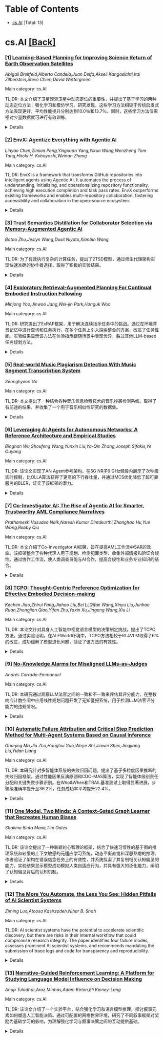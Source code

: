 <div id=toc></div>

# Table of Contents

- [cs.AI](#cs.AI) [Total: 13]


<div id='cs.AI'></div>

# cs.AI [[Back]](#toc)

### [1] [Learning-Based Planning for Improving Science Return of Earth Observation Satellites](https://arxiv.org/abs/2509.07997)
*Abigail Breitfeld,Alberto Candela,Juan Delfa,Akseli Kangaslahti,Itai Zilberstein,Steve Chien,David Wettergreen*

Main category: cs.AI

TL;DR: 本文介绍了卫星观测卫星中动态定位的重要性，并提出了基于学习的两种动态定位方法：强化学习和模仿学习。研究发现，这些学习方法相较于传统启发式方法表现更好，平均性能提升分别达到10.0％和13.7％。同时，这些学习方法仅需相对少量数据就可进行有效训练。


<details>
  <summary>Details</summary>
Motivation: 卫星观测卫星是收集地球科学信息的强大工具，但也存在一些局限性，如不能轻易偏离轨道轨迹，传感器视野有限，操作传感器需要消耗大量卫星资源。为了优化卫星收集的数据，只包括最重要或最具信息量的测量是至关重要的。因此，动态定位这一新兴概念应运而生。

Method: 本研究展示了两种不同的基于学习的动态定位方法，分别使用强化学习和模仿学习。这些学习方法建立在动态规划解决方案的基础上，用于规划一系列采样位置。通过评估这些方法与现有启发式方法的对比，展示了学习在该应用中的优势。

Result: 动态定位通过学习方法表现出比传统启发式方法更好的性能，模仿学习和强化学习分别表现出10.0％和13.7％的平均性能提升。同时，这两种学习方法在相对较少的数据下也能被有效训练。

Conclusion: 动态定位是一种新兴的概念，利用卫星资源和前瞻仪器的数据智能重新配置和定位主要仪器，提高了收集科学信息的效率。本研究提出了基于强化学习和模仿学习的两种动态定位学习方法，与现有的启发式方法相比，学习方法表现出更好的性能。模仿学习平均比最佳启发式方法表现好10.0％，而强化学习平均比启发式方法表现好13.7％。此外，研究表明，这两种学习方法在相对较少的数据量下也可以有效训练。

Abstract: Earth observing satellites are powerful tools for collecting scientific
information about our planet, however they have limitations: they cannot easily
deviate from their orbital trajectories, their sensors have a limited field of
view, and pointing and operating these sensors can take a large amount of the
spacecraft's resources. It is important for these satellites to optimize the
data they collect and include only the most important or informative
measurements. Dynamic targeting is an emerging concept in which satellite
resources and data from a lookahead instrument are used to intelligently
reconfigure and point a primary instrument. Simulation studies have shown that
dynamic targeting increases the amount of scientific information gathered
versus conventional sampling strategies. In this work, we present two different
learning-based approaches to dynamic targeting, using reinforcement and
imitation learning, respectively. These learning methods build on a dynamic
programming solution to plan a sequence of sampling locations. We evaluate our
approaches against existing heuristic methods for dynamic targeting, showing
the benefits of using learning for this application. Imitation learning
performs on average 10.0\% better than the best heuristic method, while
reinforcement learning performs on average 13.7\% better. We also show that
both learning methods can be trained effectively with relatively small amounts
of data.

</details>


### [2] [EnvX: Agentize Everything with Agentic AI](https://arxiv.org/abs/2509.08088)
*Linyao Chen,Zimian Peng,Yingxuan Yang,Yikun Wang,Wenzheng Tom Tang,Hiroki H. Kobayashi,Weinan Zhang*

Main category: cs.AI

TL;DR: EnvX is a framework that transforms GitHub repositories into intelligent agents using Agentic AI. It automates the process of understanding, initializing, and operationalizing repository functionality, achieving high execution completion and task pass rates. EnvX outperforms existing frameworks and enables multi-repository collaboration, fostering accessibility and collaboration in the open-source ecosystem.


<details>
  <summary>Details</summary>
Motivation: The motivation behind EnvX is to address the manual, error-prone, and disconnected nature of utilizing reusable software components from open-source repositories. Developers face barriers such as navigating documentation, understanding APIs, and writing integration code. EnvX aims to automate these processes and enhance software reuse efficiency.

Method: EnvX utilizes a three-phase process including TODO-guided environment initialization, human-aligned agentic automation, and Agent-to-Agent (A2A) protocol to agentize GitHub repositories. It combines large language model capabilities with structured tool integration to automate code generation and the entire process of understanding, initializing, and operationalizing repository functionality.

Result: EnvX achieves a 74.07% execution completion rate and 51.85% task pass rate on the GitTaskBench benchmark using 18 repositories from various domains. It demonstrates superior performance compared to existing frameworks and enables multi-repository collaboration through the A2A protocol.

Conclusion: EnvX is a framework that leverages Agentic AI to transform GitHub repositories into intelligent agents capable of natural language interaction and inter-agent collaboration, achieving a high execution completion rate and task pass rate, outperforming existing frameworks. It marks a shift towards treating repositories as active agents, fostering greater accessibility and collaboration in the open-source ecosystem.

Abstract: The widespread availability of open-source repositories has led to a vast
collection of reusable software components, yet their utilization remains
manual, error-prone, and disconnected. Developers must navigate documentation,
understand APIs, and write integration code, creating significant barriers to
efficient software reuse. To address this, we present EnvX, a framework that
leverages Agentic AI to agentize GitHub repositories, transforming them into
intelligent, autonomous agents capable of natural language interaction and
inter-agent collaboration. Unlike existing approaches that treat repositories
as static code resources, EnvX reimagines them as active agents through a
three-phase process: (1) TODO-guided environment initialization, which sets up
the necessary dependencies, data, and validation datasets; (2) human-aligned
agentic automation, allowing repository-specific agents to autonomously perform
real-world tasks; and (3) Agent-to-Agent (A2A) protocol, enabling multiple
agents to collaborate. By combining large language model capabilities with
structured tool integration, EnvX automates not just code generation, but the
entire process of understanding, initializing, and operationalizing repository
functionality. We evaluate EnvX on the GitTaskBench benchmark, using 18
repositories across domains such as image processing, speech recognition,
document analysis, and video manipulation. Our results show that EnvX achieves
a 74.07% execution completion rate and 51.85% task pass rate, outperforming
existing frameworks. Case studies further demonstrate EnvX's ability to enable
multi-repository collaboration via the A2A protocol. This work marks a shift
from treating repositories as passive code resources to intelligent,
interactive agents, fostering greater accessibility and collaboration within
the open-source ecosystem.

</details>


### [3] [Trust Semantics Distillation for Collaborator Selection via Memory-Augmented Agentic AI](https://arxiv.org/abs/2509.08151)
*Botao Zhu,Jeslyn Wang,Dusit Niyato,Xianbin Wang*

Main category: cs.AI

TL;DR: 为了有效执行复杂的计算任务，提出了2TSD模型，通过师生代理架构实现快速准确的协作者选择，取得了积极的实验结果。


<details>
  <summary>Details</summary>
Motivation: 为了解决采集协作者信任数据、繁琐的评估过程和动态情况变化导致的开销和信任评估降低的挑战。

Method: 建立了师生代理架构，通过在服务器上部署教师代理和设备端学生代理，教师代理负责信任数据收集、信任语义提取和协作者匹配分析，学生代理接收潜在合作者的信任语义以实现快速准确的选择。

Result: 实验结果表明，2TSD模型在减少评估时间、减少设备资源消耗和提高协作者选择准确性方面取得了积极效果。

Conclusion: 提出了一种基于大型AI模型驱动的师生代理架构的任务特定信任语义提炼（2TSD）模型，可以减少协作者评估时间，减少设备资源消耗并提高协作者选择的准确性。

Abstract: Accurate trustworthiness evaluation of potential collaborating devices is
essential for the effective execution of complex computing tasks. This
evaluation process involves collecting diverse trust-related data from
potential collaborators, including historical performance and available
resources, for collaborator selection. However, when each task owner
independently assesses all collaborators' trustworthiness, frequent data
exchange, complex reasoning, and dynamic situation changes can result in
significant overhead and deteriorated trust evaluation. To overcome these
challenges, we propose a task-specific trust semantics distillation (2TSD)
model based on a large AI model (LAM)-driven teacher-student agent
architecture. The teacher agent is deployed on a server with powerful
computational capabilities and an augmented memory module dedicated to
multidimensional trust-related data collection, task-specific trust semantics
extraction, and task-collaborator matching analysis. Upon receiving
task-specific requests from device-side student agents, the teacher agent
transfers the trust semantics of potential collaborators to the student agents,
enabling rapid and accurate collaborator selection. Experimental results
demonstrate that the proposed 2TSD model can reduce collaborator evaluation
time, decrease device resource consumption, and improve the accuracy of
collaborator selection.

</details>


### [4] [Exploratory Retrieval-Augmented Planning For Continual Embodied Instruction Following](https://arxiv.org/abs/2509.08222)
*Minjong Yoo,Jinwoo Jang,Wei-jin Park,Honguk Woo*

Main category: cs.AI

TL;DR: 研究提出了ExRAP框架，用于解决连续指示任务中的挑战。通过在环境背景记忆中进行查询和任务执行，在多个任务上引入探索整合的方案，改进了任务性能。实验结果显示该方法在体验指示跟随场景中表现优异，胜过其他LLM-based任务规划方法。


<details>
  <summary>Details</summary>
Motivation: 本研究旨在提高大型语言模型（LLMs）在动态、非静态环境中的体验推理能力，解决连续指示任务规划的挑战。通过为多个任务引入探索整合的任务规划方案，以及改进的查询评估方案，旨在提高任务性能和处理效率。

Method: 探索检索增强规划（ExRAP）框架通过在环境背景记忆中进行查询和基于查询结果进行任务执行，解决了连续指示任务中的挑战。为了高效处理多个连续任务，研究采用了探索整合的任务规划方案，并将信息探索融入到基于LLM的规划过程中。同时，结合记忆增强的查询评估和时间一致性改进方案，提高了整体任务性能。实验结果表明，该方法在多种体验指示跟随场景中表现出色，优于其他LLM-based任务规划方法。

Result: 该研究的结果表明，ExRAP框架在各种体验指示跟随场景中表现出鲁棒性，并在目标成功率和执行效率方面优于其他最新的LLM-based任务规划方法。研究还提出了探索整合的任务规划方案和时间一致性改进方案，有效平衡了环境背景记忆的有效性和环境探索负担，提高了整体任务性能。

Conclusion: 该研究提出了一种探索检索增强规划（ExRAP）框架，旨在解决动态、非静态环境中具有连续指示的体验代理的任务。该框架通过有效探索物理环境并建立环境背景记忆，增强了大型语言模型（LLMs）的体验推理能力，从而有效地使任务规划过程落实在时变环境背景中。通过在环境背景记忆上进行查询和基于查询结果进行任务执行，ExRAP将多个连续指示的任务分解为查询，以便有效处理这些连续同时执行的多个任务。为了高效处理这些多个任务，该研究实现了一种探索整合的任务规划方案，将信息探索融入基于LLM的规划过程中。结合记忆增强的查询评估，这一整合方案不仅可以更好地平衡环境背景记忆的有效性和环境探索负担，还可以提高整体任务性能。此外，研究设计了一种用于查询评估的时间一致性改进方案，以解决记忆中知识固有的衰减问题。通过与VirtualHome、ALFRED和CARLA的实验，该方法展现出对抗涉及不同指示规模和类型以及非静态程度的各种体验指示跟随场景的鲁棒性，并在目标成功率和执行效率方面始终优于其他最新的以LLM为基础的任务规划方法。

Abstract: This study presents an Exploratory Retrieval-Augmented Planning (ExRAP)
framework, designed to tackle continual instruction following tasks of embodied
agents in dynamic, non-stationary environments. The framework enhances Large
Language Models' (LLMs) embodied reasoning capabilities by efficiently
exploring the physical environment and establishing the environmental context
memory, thereby effectively grounding the task planning process in time-varying
environment contexts. In ExRAP, given multiple continual instruction following
tasks, each instruction is decomposed into queries on the environmental context
memory and task executions conditioned on the query results. To efficiently
handle these multiple tasks that are performed continuously and simultaneously,
we implement an exploration-integrated task planning scheme by incorporating
the {information-based exploration} into the LLM-based planning process.
Combined with memory-augmented query evaluation, this integrated scheme not
only allows for a better balance between the validity of the environmental
context memory and the load of environment exploration, but also improves
overall task performance. Furthermore, we devise a {temporal consistency
refinement} scheme for query evaluation to address the inherent decay of
knowledge in the memory. Through experiments with VirtualHome, ALFRED, and
CARLA, our approach demonstrates robustness against a variety of embodied
instruction following scenarios involving different instruction scales and
types, and non-stationarity degrees, and it consistently outperforms other
state-of-the-art LLM-based task planning approaches in terms of both goal
success rate and execution efficiency.

</details>


### [5] [Real-world Music Plagiarism Detection With Music Segment Transcription System](https://arxiv.org/abs/2509.08282)
*Seonghyeon Go*

Main category: cs.AI

TL;DR: 本文提出了一种结合各种音乐信息检索技术的音乐抄袭检测系统，取得了有前途的结果，并收集了一个用于音乐相似性研究的数据集。


<details>
  <summary>Details</summary>
Motivation: 随着音乐信息检索技术不断发展，音乐生成和分发变得更加多样和便捷，对音乐知识产权保护的兴趣逐渐增加。

Method: 结合多种音乐信息检索技术，开发了音乐片段转录系统，从音频录音中提取有音乐意义的片段，以检测不同音乐格式的抄袭情况。通过计算基于多种音乐特征的相似性得分，并通过全面的音乐分析进行评估。

Result: 该方法在音乐抄袭检测实验中取得了有前途的结果，同时提出的方法可以在真实世界的音乐场景中应用。

Conclusion: 本文提出了一种结合各种音乐信息检索(MIR)技术的音乐抄袭检测系统，取得了有前途的结果。该方法可应用于现实音乐场景，并收集了一个用于音乐相似性研究的数据集。

Abstract: As a result of continuous advances in Music Information Retrieval (MIR)
technology, generating and distributing music has become more diverse and
accessible. In this context, interest in music intellectual property protection
is increasing to safeguard individual music copyrights. In this work, we
propose a system for detecting music plagiarism by combining various MIR
technologies. We developed a music segment transcription system that extracts
musically meaningful segments from audio recordings to detect plagiarism across
different musical formats. With this system, we compute similarity scores based
on multiple musical features that can be evaluated through comprehensive
musical analysis. Our approach demonstrated promising results in music
plagiarism detection experiments, and the proposed method can be applied to
real-world music scenarios. We also collected a Similar Music Pair (SMP)
dataset for musical similarity research using real-world cases. The dataset are
publicly available.

</details>


### [6] [Leveraging AI Agents for Autonomous Networks: A Reference Architecture and Empirical Studies](https://arxiv.org/abs/2509.08312)
*Binghan Wu,Shoufeng Wang,Yunxin Liu,Ya-Qin Zhang,Joseph Sifakis,Ye Ouyang*

Main category: cs.AI

TL;DR: 该论文实现了AN Agent参考架构，在5G NR子6 GHz频段内展示了次秒级实时控制，比OLLA算法获得了更高的下行吞吐量，并通过MCS优化降低了超可靠服务的BLER，证实了该框架的潜力。


<details>
  <summary>Details</summary>
Motivation: 该论文的动机是传统自主性障碍的克服，推动关键的L4启用功能的发展，以实现自配置、自愈合和自优化系统，提供零等待、零触摸和零故障服务。

Method: 通过在功能性认知系统中实施AN Agent参考架构，使用混合知识表示驱动协调的主动-反应式运行时，完成对传统架构理论和操作实践之间的桥梁作用。

Result: 在5G NR的子6 GHz频段内表现出次秒级实时控制，比外环链路自适应（OLLA）算法获得了更高的下行吞吐量，并通过动态调制和编码方案（MCS）优化，将超可靠服务的块错误率（BLER）降低了67%。

Conclusion: 该论文确认了实现Joseph Sifakis的AN Agent参考架构的潜力，通过对射频接入网络（RAN）链路自适应（LA）代理的实证案例研究，证实了这一框架的转型潜力。

Abstract: The evolution toward Level 4 (L4) Autonomous Networks (AN) represents a
strategic inflection point in telecommunications, where networks must transcend
reactive automation to achieve genuine cognitive capabilities--fulfilling TM
Forum's vision of self-configuring, self-healing, and self-optimizing systems
that deliver zero-wait, zero-touch, and zero-fault services. This work bridges
the gap between architectural theory and operational reality by implementing
Joseph Sifakis's AN Agent reference architecture in a functional cognitive
system, deploying coordinated proactive-reactive runtimes driven by hybrid
knowledge representation. Through an empirical case study of a Radio Access
Network (RAN) Link Adaptation (LA) Agent, we validate this framework's
transformative potential: demonstrating sub-10 ms real-time control in 5G NR
sub-6 GHz while achieving 6% higher downlink throughput than Outer Loop Link
Adaptation (OLLA) algorithms and 67% Block Error Rate (BLER) reduction for
ultra-reliable services through dynamic Modulation and Coding Scheme (MCS)
optimization. These improvements confirm the architecture's viability in
overcoming traditional autonomy barriers and advancing critical L4-enabling
capabilities toward next-generation objectives.

</details>


### [7] [Co-Investigator AI: The Rise of Agentic AI for Smarter, Trustworthy AML Compliance Narratives](https://arxiv.org/abs/2509.08380)
*Prathamesh Vasudeo Naik,Naresh Kumar Dintakurthi,Zhanghao Hu,Yue Wang,Robby Qiu*

Main category: cs.AI

TL;DR: 本文介绍了Co-Investigator AI框架，旨在提高AML工作流中SAR的效率。该框架整合了各种代理人用于规划、检测犯罪类型、收集外部情报和验证合规性。通过协作工作流，使人类调查员能与AI合作，提高合规性和业务专业知识的结合。


<details>
  <summary>Details</summary>
Motivation: 大型语言模型在合规关键领域存在风险，本文旨在解决传统方法中产生SAR的高成本低可扩展性等问题。借鉴自动代理人架构的最新进展，促使该研究的动机。

Method: 提出Co-Investigator AI框架，以优化产生SAR的效率和准确性。框架整合了专门的代理人用于规划、犯罪类型检测、外部情报收集和合规验证。采用动态存储管理、AI隐私保护层和实时验证代理人等技术。

Result: Co-Investigator AI在复杂的金融犯罪场景中展示了多样性，突出了其简化SAR起草、将叙述与监管期望保持一致以及让合规团队专注于更高阶分析工作的能力。

Conclusion: 引入Co-Investigator AI框架可显著提高产生可疑交易报告（SAR）的速度和准确性，使得AML工作流更高效。人类调查员与AI协作，在保证合规的前提下提高了业务专业知识的利用。

Abstract: Generating regulatorily compliant Suspicious Activity Report (SAR) remains a
high-cost, low-scalability bottleneck in Anti-Money Laundering (AML) workflows.
While large language models (LLMs) offer promising fluency, they suffer from
factual hallucination, limited crime typology alignment, and poor
explainability -- posing unacceptable risks in compliance-critical domains.
This paper introduces Co-Investigator AI, an agentic framework optimized to
produce Suspicious Activity Reports (SARs) significantly faster and with
greater accuracy than traditional methods. Drawing inspiration from recent
advances in autonomous agent architectures, such as the AI Co-Scientist, our
approach integrates specialized agents for planning, crime type detection,
external intelligence gathering, and compliance validation. The system features
dynamic memory management, an AI-Privacy Guard layer for sensitive data
handling, and a real-time validation agent employing the Agent-as-a-Judge
paradigm to ensure continuous narrative quality assurance. Human investigators
remain firmly in the loop, empowered to review and refine drafts in a
collaborative workflow that blends AI efficiency with domain expertise. We
demonstrate the versatility of Co-Investigator AI across a range of complex
financial crime scenarios, highlighting its ability to streamline SAR drafting,
align narratives with regulatory expectations, and enable compliance teams to
focus on higher-order analytical work. This approach marks the beginning of a
new era in compliance reporting -- bringing the transformative benefits of AI
agents to the core of regulatory processes and paving the way for scalable,
reliable, and transparent SAR generation.

</details>


### [8] [TCPO: Thought-Centric Preference Optimization for Effective Embodied Decision-making](https://arxiv.org/abs/2509.08500)
*Kechen Jiao,Zhirui Fang,Jiahao Liu,Bei Li,Qifan Wang,Xinyu Liu,Junhao Ruan,Zhongjian Qiao,Yifan Zhu,Yaxin Xu,Jingang Wang,Xiu Li*

Main category: cs.AI

TL;DR: 本论文针对具身人工智能中视觉语言模型的决策制定挑战，提出了TCPO方法。通过实验证明，在ALFWorld环境中，TCPO方法相较于RL4VLM取得了6%的改进，成功缓解了模型退化问题，验证了该方法的有效性。


<details>
  <summary>Details</summary>
Motivation: 视觉语言模型在具身人工智能中的应用面临挑战，现有方法存在模型退化问题和低样本效率。为了解决这些问题，需要一种能够提高决策制定效果的方法。

Method: 本文提出了Thought-Centric Preference Optimization (TCPO)方法，通过引入逐步基于偏好的优化方法，将稀疏奖励信号转换为更丰富的步骤样本对。该方法强调模型中间推理过程的对齐，缓解了模型退化问题。此外，通过整合Action Policy Consistency Constraint (APC)，进一步对模型输出施加了一致性约束。在ALFWorld环境中进行了实验，取得了一定成功，验证了该方法的有效性。

Result: 在ALFWorld环境中的实验表明，TCPO方法相比RL4VLM取得了6%的改进，并成功缓解了模型退化问题。这突显了基于偏好的学习技术和CoT过程相结合的潜力。

Conclusion: 本论文提出了Thought-Centric Preference Optimization (TCPO)来有效进行具身决策制定。在ALFWorld环境中的实验证明了该方法在细化调优后缓解了模型退化问题，平均成功率提高了6%，比RL4VLM有所改进。结果突显了将基于偏好的学习技术与CoT过程相结合，以增强具身智能体中视觉-语言模型的决策能力的潜力。

Abstract: Using effective generalization capabilities of vision language models (VLMs)
in context-specific dynamic tasks for embodied artificial intelligence remains
a significant challenge. Although supervised fine-tuned models can better align
with the real physical world, they still exhibit sluggish responses and
hallucination issues in dynamically changing environments, necessitating
further alignment. Existing post-SFT methods, reliant on reinforcement learning
and chain-of-thought (CoT) approaches, are constrained by sparse rewards and
action-only optimization, resulting in low sample efficiency, poor consistency,
and model degradation. To address these issues, this paper proposes
Thought-Centric Preference Optimization (TCPO) for effective embodied
decision-making. Specifically, TCPO introduces a stepwise preference-based
optimization approach, transforming sparse reward signals into richer step
sample pairs. It emphasizes the alignment of the model's intermediate reasoning
process, mitigating the problem of model degradation. Moreover, by
incorporating Action Policy Consistency Constraint (APC), it further imposes
consistency constraints on the model output. Experiments in the ALFWorld
environment demonstrate an average success rate of 26.67%, achieving a 6%
improvement over RL4VLM and validating the effectiveness of our approach in
mitigating model degradation after fine-tuning. These results highlight the
potential of integrating preference-based learning techniques with CoT
processes to enhance the decision-making capabilities of vision-language models
in embodied agents.

</details>


### [9] [No-Knowledge Alarms for Misaligned LLMs-as-Judges](https://arxiv.org/abs/2509.08593)
*Andrés Corrada-Emmanuel*

Main category: cs.AI

TL;DR: 本研究通过观察LLM法官之间的一致和不一致来评估其评分能力，在整数响应计数空间中应用线性规划问题开发了无知警报系统，用于检测LLM法官评分能力的违规情况。


<details>
  <summary>Details</summary>
Motivation: 对于无法确定专家决策的真实性且不愿全盲信任专家时，需要一种方法来提高对LLM法官评估不确定性的解决方案。

Method: 利用逻辑一致性和线性规划问题在整数响应计数空间中开发无知警报算法，用于检测LLM法官的评分能力是否达到用户指定需求。

Result: 开发了可以检测LLM法官评分能力是否符合用户指定需求的无知警报系统，并能准确识别出不符合要求的评分者。

Conclusion: 利用逻辑一致性评估LLM法官对其他LLM法官的决策能力，通过线性规划问题发展无知警报检测对齐的LLM法官。

Abstract: If we use LLMs as judges to evaluate the complex decisions of other LLMs, who
or what monitors the judges? Infinite monitoring chains are inevitable whenever
we do not know the ground truth of the decisions by experts and we do not want
to trust them. One way to ameliorate our evaluation uncertainty is to exploit
the use of logical consistency between disagreeing experts. By observing how
LLM judges agree and disagree while grading other LLMs, we can compute the only
possible evaluations of their grading ability. For example, if two LLM judges
disagree on which tasks a third one completed correctly, they cannot both be
100\% correct in their judgments. This logic can be formalized as a Linear
Programming problem in the space of integer response counts for any finite
test. We use it here to develop no-knowledge alarms for misaligned LLM judges.
The alarms can detect, with no false positives, that at least one member or
more of an ensemble of judges are violating a user specified grading ability
requirement.

</details>


### [10] [Automatic Failure Attribution and Critical Step Prediction Method for Multi-Agent Systems Based on Causal Inference](https://arxiv.org/abs/2509.08682)
*Guoqing Ma,Jia Zhu,Hanghui Guo,Weijie Shi,Jiawei Shen,Jingjiang Liu,Yidan Liang*

Main category: cs.AI

TL;DR: 本研究针对多智能体系统的失败归因问题，提出了基于多粒度因果推断的失败归因框架。通过性能因果反演原则和CDC-MAS算法，实现了智能体级别责任分配和关键失败步骤识别。在Who&When和TRAIL基准测试上取得显著进展，步骤级准确率提升至36.2%，任务成功率平均提升22.4%。


<details>
  <summary>Details</summary>
Motivation: 多智能体系统在复杂任务自动化中至关重要，但面临失败归因挑战。现有诊断工具无法准确定位失败根本原因，本研究旨在填补这一关键空白，并通过自动化优化提高任务成功率。

Method: 本研究采用性能因果反演原则和Shapley值结合，以及CDC-MAS因果发现算法，实现了性能依赖模型的准确建模、智能体级别归因和关键失败步骤的鲁棒识别。通过对Who&When和TRAIL基准测试的评估，方法在步骤级精度和任务成功率上均取得了显著提升。

Result: 研究的结果表明，本方法在智能体归因和任务成功率方面取得显著进展，步骤级准确率提升至36.2%，优化建议平均提升任务成功率22.4%。

Conclusion: 本研究提出了面向多智能体系统的首个失败归因框架，通过多粒度因果推断解决了当前诊断工具的不足之处。通过性能因果反演原则和新颖的因果发现算法，实现了准确分配智能体级别责任，并在Who&When和TRAIL基准测试上取得显著进展。通过自动化优化循环生成的有针对性建议实现了任务成功率的提升，为调试复杂智能体交互提供了有效解决方案。

Abstract: Multi-agent systems (MAS) are critical for automating complex tasks, yet
their practical deployment is severely hampered by the challenge of failure
attribution. Current diagnostic tools, which rely on statistical correlations,
are fundamentally inadequate; on challenging benchmarks like Who\&When,
state-of-the-art methods achieve less than 15\% accuracy in locating the
root-cause step of a failure. To address this critical gap, we introduce the
first failure attribution framework for MAS grounded in multi-granularity
causal inference. Our approach makes two key technical contributions: (1) a
performance causal inversion principle, which correctly models performance
dependencies by reversing the data flow in execution logs, combined with
Shapley values to accurately assign agent-level blame; (2) a novel causal
discovery algorithm, CDC-MAS, that robustly identifies critical failure steps
by tackling the non-stationary nature of MAS interaction data. The framework's
attribution results directly fuel an automated optimization loop, generating
targeted suggestions whose efficacy is validated via counterfactual
simulations. Evaluations on the Who\&When and TRAIL benchmarks demonstrate a
significant leap in performance. Our method achieves up to 36.2\% step-level
accuracy. Crucially, the generated optimizations boost overall task success
rates by an average of 22.4\%. This work provides a principled and effective
solution for debugging complex agent interactions, paving the way for more
reliable and interpretable multi-agent systems.

</details>


### [11] [One Model, Two Minds: A Context-Gated Graph Learner that Recreates Human Biases](https://arxiv.org/abs/2509.08705)
*Shalima Binta Manir,Tim Oates*

Main category: cs.AI

TL;DR: 该论文提出了一种新颖的心智理论框架，结合了快速习惯性的基于图的推理系统和较慢的上下文敏感的元适应学习系统，动态平衡直觉和深思熟虑的推理。作者验证了架构在错误信念任务上的有效性，并系统探索了其复制相关认知偏见的能力。实验结果显示模型成功模拟人类自适应行为，并具有强大的泛化能力，阐明了认知偏见背后的认知机制。


<details>
  <summary>Details</summary>
Motivation: 该论文的动机在于构建一种新颖的心智理论框架，结合了认知科学的双过程理论，旨在实现人工智能系统具备类人化的社会认知和自适应决策能力。作者希望通过将人类认知机制融入到人工智能系统中，拓展AI系统的应用领域，并为理解认知偏见背后的认知机制提供新的视角。

Method: 该论文的方法是基于图卷积网络（GCNs）实现了快速习惯性的基于图的推理系统（系统1），并采用元学习技术驱动了较慢的、上下文敏感的元适应学习系统（系统2），通过学习的上下文门机制动态平衡直觉和深思熟虑的推理。作者验证了架构在经典错误信念任务上的有效性，并通过实验系统地探索了其复制与双过程理论相关的认知偏见。

Result: 论文的实验结果表明，该双过程方法在模拟人类自适应行为方面取得了成功，并具有对未见环境的强大泛化能力。作者的模型能够复制多种与双过程理论相关的认知偏见，展示了其在理解认知机制方面的潜力。

Conclusion: 该论文介绍了一种新颖的心智理论（ToM）框架，结合了认知科学的双过程理论，通过图卷积网络（GCNs）实现了快速习惯性的基于图的推理系统（系统1），并采用元学习技术驱动了较慢的、上下文敏感的元适应学习系统（系统2）。模型通过学习的上下文门机制动态平衡直觉和深思熟虑的推理。通过在经典的错误信念任务上验证我们的架构，并系统地探索其复制与双过程理论相关的标志性认知偏见，包括锚定效应、认知负荷疲劳、框架效应和启动效应。实验结果表明，我们的双过程方法密切模拟了人类的自适应行为，对未知环境具有强大的泛化能力，并阐明了推理偏见背后的认知机制。这项工作连接了人工智能和认知理论，为展现细致、类人化社会认知和自适应决策能力的人工智能系统铺平了道路。

Abstract: We introduce a novel Theory of Mind (ToM) framework inspired by dual-process
theories from cognitive science, integrating a fast, habitual graph-based
reasoning system (System 1), implemented via graph convolutional networks
(GCNs), and a slower, context-sensitive meta-adaptive learning system (System
2), driven by meta-learning techniques. Our model dynamically balances
intuitive and deliberative reasoning through a learned context gate mechanism.
We validate our architecture on canonical false-belief tasks and systematically
explore its capacity to replicate hallmark cognitive biases associated with
dual-process theory, including anchoring, cognitive-load fatigue, framing
effects, and priming effects. Experimental results demonstrate that our
dual-process approach closely mirrors human adaptive behavior, achieves robust
generalization to unseen contexts, and elucidates cognitive mechanisms
underlying reasoning biases. This work bridges artificial intelligence and
cognitive theory, paving the way for AI systems exhibiting nuanced, human-like
social cognition and adaptive decision-making capabilities.

</details>


### [12] [The More You Automate, the Less You See: Hidden Pitfalls of AI Scientist Systems](https://arxiv.org/abs/2509.08713)
*Ziming Luo,Atoosa Kasirzadeh,Nihar B. Shah*

Main category: cs.AI

TL;DR: AI scientist systems have the potential to accelerate scientific discovery, but there are risks in their internal workflow that could compromise research integrity. The paper identifies four failure modes, assesses prominent AI scientist systems, and recommends mandating the submission of trace logs and code for transparency and reproducibility.


<details>
  <summary>Details</summary>
Motivation: The motivation of the paper is to address the lack of scrutiny on the internal workflow of AI scientist systems, highlighting the importance of examining potential flaws that could impact the reliability and trustworthiness of research outputs.

Method: The paper identifies four failure modes in AI scientist systems: inappropriate benchmark selection, data leakage, metric misuse, and post-hoc selection bias. Controlled experiments were designed to isolate each failure mode and assess two open-source AI scientist systems. The evaluation was based on the full automated workflow, enabling effective detection of failures.

Result: The assessment revealed several failures in AI scientist systems, ranging in severity, which can be easily overlooked in practice. Access to trace logs and code from the full automated workflow was shown to be more effective in detecting failures compared to examining the final paper alone.

Conclusion: AI scientist systems have the potential to accelerate scientific discovery, but there are risks in their internal workflow that could compromise research integrity. This paper identifies four potential failure modes in contemporary AI scientist systems and recommends mandating the submission of trace logs and code alongside research papers for transparency and reproducibility.

Abstract: AI scientist systems, capable of autonomously executing the full research
workflow from hypothesis generation and experimentation to paper writing, hold
significant potential for accelerating scientific discovery. However, the
internal workflow of these systems have not been closely examined. This lack of
scrutiny poses a risk of introducing flaws that could undermine the integrity,
reliability, and trustworthiness of their research outputs. In this paper, we
identify four potential failure modes in contemporary AI scientist systems:
inappropriate benchmark selection, data leakage, metric misuse, and post-hoc
selection bias. To examine these risks, we design controlled experiments that
isolate each failure mode while addressing challenges unique to evaluating AI
scientist systems. Our assessment of two prominent open-source AI scientist
systems reveals the presence of several failures, across a spectrum of
severity, which can be easily overlooked in practice. Finally, we demonstrate
that access to trace logs and code from the full automated workflow enables far
more effective detection of such failures than examining the final paper alone.
We thus recommend journals and conferences evaluating AI-generated research to
mandate submission of these artifacts alongside the paper to ensure
transparency, accountability, and reproducibility.

</details>


### [13] [Narrative-Guided Reinforcement Learning: A Platform for Studying Language Model Influence on Decision Making](https://arxiv.org/abs/2509.08785)
*Anup Tuladhar,Araz Minhas,Adam Kirton,Eli Kinney-Lang*

Main category: cs.AI

TL;DR: 该论文介绍了一个实验平台，结合强化学习和语言模型推理，探讨叙事元素如何塑造人工智能决策。通过可配置的网格世界环境，研究了不同叙事框架对奖励为基础学习的影响，为理解强化学习与叙事决策之间的互动提供基础。


<details>
  <summary>Details</summary>
Motivation: AI系统目前能够进行决策和进行叙事推理，但这些能力大多是分开研究的。作者试图通过双系统架构来探讨叙事框架如何影响奖励为基础的学习，以搭建这一研究间的桥梁。

Method: 介绍了一个双系统架构，由强化学习策略和语言模型组成，用于研究叙事框架如何影响奖励为基础的学习。实施了一个可配置的网格世界环境，以便控制测试环境的复杂性、叙事参数以及强化学习与基于叙事决策之间的互动。记录系统捕获了从RL策略值到语言模型推理再到行动选择模式的基本决策指标。

Result: 实验平台介绍了一个具有双系统架构的实验平台，可用于研究叙事框架对奖励为基础的学习的影响，并探索强化学习与叙事决策之间的潜在互动。

Conclusion: 该论文介绍了一个实验平台，通过将强化学习和语言模型推理相结合，探讨叙事元素如何影响人工智能决策。他们的平台旨在通过双系统架构，研究叙事框架如何影响基于奖励的学习。实施了一个可配置的网格世界环境，平台的模块化设计有利于控制环境复杂性、叙事参数以及强化学习与基于叙事的决策之间的互动。通过捕获基本决策指标，为研究不同叙事框架如何影响基于奖励的决策和探索优化式学习与符号推理在人工智能系统中的潜在互动提供了基础。

Abstract: We present a preliminary experimental platform that explores how narrative
elements might shape AI decision-making by combining reinforcement learning
(RL) with language model reasoning. While AI systems can now both make
decisions and engage in narrative reasoning, these capabilities have mostly
been studied separately. Our platform attempts to bridge this gap using a
dual-system architecture to examine how narrative frameworks could influence
reward-based learning. The system comprises a reinforcement learning policy
that suggests actions based on past experience, and a language model that
processes these suggestions through different narrative frameworks to guide
decisions. This setup enables initial experimentation with narrative elements
while maintaining consistent environment and reward structures. We implement
this architecture in a configurable gridworld environment, where agents receive
both policy suggestions and information about their surroundings. The
platform's modular design facilitates controlled testing of environmental
complexity, narrative parameters, and the interaction between reinforcement
learning and narrative-based decisions. Our logging system captures basic
decision metrics, from RL policy values to language model reasoning to action
selection patterns. While preliminary, this implementation provides a
foundation for studying how different narrative frameworks might affect
reward-based decisions and exploring potential interactions between
optimization-based learning and symbolic reasoning in AI systems.

</details>
